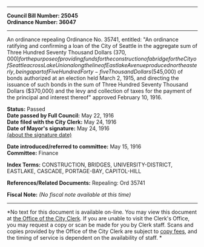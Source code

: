 * * * * *  
  
**Council Bill Number: [](#h0)[](#h2)25045**   
**Ordinance Number: 36047**  
  
* * * * *  
  
An ordinance repealing Ordinance No. 35741, entitled: "An ordinance ratifying and confirming a loan of the City of Seattle in the aggregate sum of Three Hundred Seventy Thousand Dollars ($370,000) for the purpose of providing funds for the construction of a bridge for the City of Seattle across Lake Union along the line of Eastlake Avenue produced northeasterly, being a part of Five Hundred Forty-five Thousand Dollars ($545,000) of bonds authorized at an election held March 2, 1915, and directing the issuance of such bonds in the sum of Three Hundred Seventy Thousand Dollars ($370,000) and the levy and collection of taxes for the payment of the principal and interest thereof" approved February 10, 1916.  
  
**Status:** Passed   
**Date passed by Full Council:** May 22, 1916   
**Date filed with the City Clerk:** May 24, 1916   
**Date of Mayor's signature:** May 24, 1916   
[(about the signature date)](/~public/approvaldate.htm)   
  
  
**Date introduced/referred to committee:** May 15, 1916   
**Committee:** Finance   
  
**Index Terms:** CONSTRUCTION, BRIDGES, UNIVERSITY-DISTRICT, EASTLAKE, CASCADE, PORTAGE-BAY, CAPITOL-HILL  
  
**References/Related Documents:** Repealing: Ord 35741  
  
**Fiscal Note:** *(No fiscal note available at this time)*  
  
* * * * *  
  
*No text for this document is available on-line. You may view this document at [the Office of the City Clerk](http://www.seattle.gov/leg/clerk/contactUs.htm). If you are unable to visit the Clerk's Office, you may request a copy or scan be made for you by Clerk staff. Scans and copies provided by the Office of the City Clerk are subject to [copy fees](http://clerk.seattle.gov/~public/clerkfees.htm), and the timing of service is dependent on the availability of staff. *  
  
  
